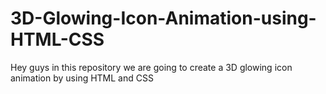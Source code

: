 # 3D-Glowing-Icon-Animation-using-HTML-CSS
Hey guys in this repository we are going to create a 3D glowing icon animation by using HTML and CSS
